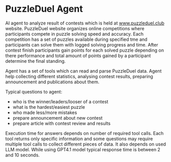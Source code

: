 # PuzzleDuel Agent
AI agent to analyze result of contests which is held at www.puzzleduel.club website.
PuzzleDuel website organizes online competitions where participants compete in puzzle solving speed and accuracy.
Each competition has a set of puzzles available during specified tme and participants can solve them with logged
solving progress and time. After contest finish participants gain points for each solved puzzle depending on there
performance and total amount of points gained by a participant determine the final standing.

Agent has a set of tools which can read and parse PuzzleDuel data. Agent help collecting different
statistics, analysing contest results, preparing announcement and publications about them.

Typical questions to agent:
- who is the winner/leaders/looser of a contest
- what is the hardest/easiest puzzle
- who made less/more mistakes
- prepare announcement about new contest
- prepare article with contest review and results

Execution time for answers depends on number of required tool calls. Each tool returns only specific information
and some questions may require multiple tool calls to collect different pieces of data. It also depends on used LLM model.
While using GPT4.1 model typical response time is between 2 and 10 seconds.
